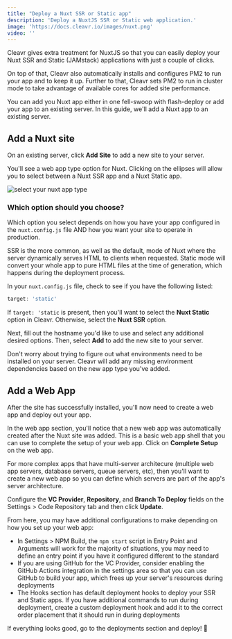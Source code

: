 ```yaml
---
title: "Deploy a Nuxt SSR or Static app"
description: 'Deploy a NuxtJS SSR or Static web application.'
image: 'https://docs.cleavr.io/images/nuxt.png'
video: ''
---
```


Cleavr gives extra treatment for NuxtJS so that you can easily deploy your Nuxt SSR and Static (JAMstack) applications with just a couple of clicks.

On top of that, Cleavr also automatically installs and configures PM2 to run your app and to keep it up. Further to that, 
Cleavr sets PM2 to run in cluster mode to take advantage of available cores for added site performance.  

You can add you Nuxt app either in one fell-swoop with flash-deploy or add your app to an existing server. In this guide, we'll 
add a Nuxt app to an existing server. 

## Add a Nuxt site

On an existing server, click **Add Site** to add a new site to your server. 

You'll see a web app type option for Nuxt. Clicking on the ellipses will allow you to select between a Nuxt SSR app and a Nuxt Static app. 

![select your nuxt app type](/images/nuxt/nuxt-select.png)

### Which option should you choose?

Which option you select depends on how you have your app configured in the `nuxt.config.js` file AND how you want your site to operate in production. 

SSR is the more common, as well as the default, mode of Nuxt where the server dynamically serves HTML to clients when requested. Static mode will convert your whole app to pure HTML files
at the time of generation, which happens during the deployment process. 

In your `nuxt.config.js` file, check to see if you have the following listed: 

```javascript
target: 'static'
```

If `target: 'static` is present, then you'll want to select the **Nuxt Static** option in Cleavr. Otherwise, select the **Nuxt SSR** option. 

Next, fill out the hostname you'd like to use and select any additional desired options. Then, select **Add** to add the new site to your server. 

<base-point>
Don't worry about trying to figure out what environments need to be installed on your server. Cleavr will add any missing environment 
dependencies based on the new app type you've added. 
</base-point>


## Add a Web App

After the site has successfully installed, you'll now need to create a web app and deploy out your app. 

In the web app section, you'll notice that a new web app was automatically created after the Nuxt site was added. This is a basic web app shell
that you can use to complete the setup of your web app. Click on **Complete Setup** on the web app. 

<base-info>
For more complex apps that have multi-server architecure (multiple web app servers, database servers, queue servers, etc), then you'll want to 
create a new web app so you can define which servers are part of the app's server architecture.
</base-info>

Configure the **VC Provider**, **Repository**, and **Branch To Deploy** fields on the Settings > Code Repository tab and then click **Update**.

From here, you may have additional configurations to make depending on how you set up your web app: 

- In Settings > NPM Build, the `npm start` script in Entry Point and Arguments will work for the majority of situations, you may need to define an entry point if you have it configured different to the standard
- If you are using GitHub for the VC Provider, consider enabling the GitHub Actions integration in the settings area so that you can use GitHub to build your app, which frees up your server's resources during deployments
- The Hooks section has default deployment hooks to deploy your SSR and Static apps. If you have additional commands to run during deployment, create a custom deployment hook and add it to the correct order placement that it should run in during deployments

If everything looks good, go to the deployments section and deploy! 🚀
